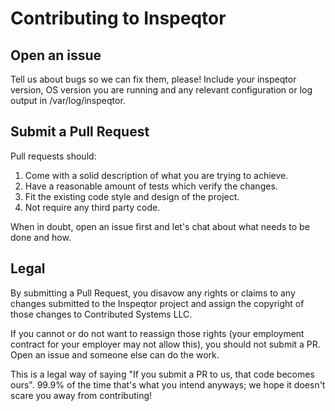 # Contributing to Inspeqtor

## Open an issue

Tell us about bugs so we can fix them, please!  Include your inspeqtor
version, OS version you are running and any relevant configuration or
log output in /var/log/inspeqtor.

## Submit a Pull Request

Pull requests should:

 1. Come with a solid description of what you are trying to achieve.
 1. Have a reasonable amount of tests which verify the changes.
 1. Fit the existing code style and design of the project.
 1. Not require any third party code.

When in doubt, open an issue first and let's chat about what needs to be
done and how.

## Legal

By submitting a Pull Request, you disavow any rights or claims to any
changes submitted to the Inspeqtor project and assign the copyright of
those changes to Contributed Systems LLC.

If you cannot or do not want to reassign those rights (your employment
contract for your employer may not allow this), you should not submit a PR.
Open an issue and someone else can do the work.

This is a legal way of saying "If you submit a PR to us, that code becomes
ours".  99.9% of the time that's what you intend anyways; we hope it doesn't
scare you away from contributing!
